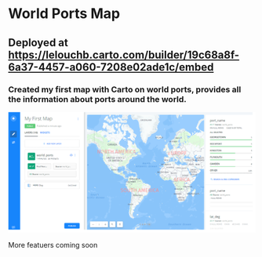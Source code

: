 # World Ports Map
## Deployed at https://lelouchb.carto.com/builder/19c68a8f-6a37-4457-a060-7208e02ade1c/embed
### Created my first map with Carto on world ports, provides all the information about ports around the world.

![](ss.png)

More featuers coming soon
